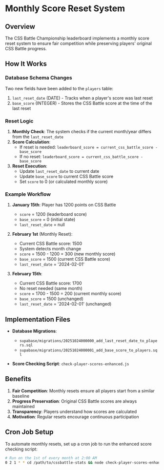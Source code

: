 # Monthly Score Reset System

## Overview

The CSS Battle Championship leaderboard implements a monthly score reset system to ensure fair competition while preserving players' original CSS Battle progress.

## How It Works

### Database Schema Changes

Two new fields have been added to the `players` table:

1. `last_reset_date` (DATE) - Tracks when a player's score was last reset
2. `base_score` (INTEGER) - Stores the CSS Battle score at the time of the last reset

### Reset Logic

1. **Monthly Check**: The system checks if the current month/year differs from the `last_reset_date`
2. **Score Calculation**: 
   - If reset is needed: `leaderboard_score = current_css_battle_score - base_score`
   - If no reset: `leaderboard_score = current_css_battle_score - base_score`
3. **Reset Execution**: 
   - Update `last_reset_date` to current date
   - Update `base_score` to current CSS Battle score
   - Set `score` to 0 (or calculated monthly score)

### Example Workflow

1. **January 15th**: Player has 1200 points on CSS Battle
   - `score` = 1200 (leaderboard score)
   - `base_score` = 0 (initial state)
   - `last_reset_date` = null

2. **February 1st** (Monthly Reset):
   - Current CSS Battle score: 1500
   - System detects month change
   - `score` = 1500 - 1200 = 300 (new monthly score)
   - `base_score` = 1500 (current CSS Battle score)
   - `last_reset_date` = '2024-02-01'

3. **February 15th**:
   - Current CSS Battle score: 1700
   - No reset needed (same month)
   - `score` = 1700 - 1500 = 200 (current monthly score)
   - `base_score` = 1500 (unchanged)
   - `last_reset_date` = '2024-02-01' (unchanged)

## Implementation Files

- **Database Migrations**: 
  - `supabase/migrations/20251024000000_add_last_reset_date_to_players.sql`
  - `supabase/migrations/20251024000001_add_base_score_to_players.sql`

- **Score Checking Script**: `check-player-scores-enhanced.js`

## Benefits

1. **Fair Competition**: Monthly resets ensure all players start from a similar baseline
2. **Progress Preservation**: Original CSS Battle scores are always maintained
3. **Transparency**: Players understand how scores are calculated
4. **Motivation**: Regular resets encourage continuous participation

## Cron Job Setup

To automate monthly resets, set up a cron job to run the enhanced score checking script:

```bash
# Run on the 1st of every month at 2:00 AM
0 2 1 * * cd /path/to/cssbattle-stats && node check-player-scores-enhanced.js
```